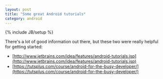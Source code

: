 ```yaml
---
layout: post
title: "Some great Android tutorials"
category: android
---
```

{% include JB/setup %}

There's a lot of good information out there, but these two were really helpful for getting started:

- [http://www.jetbrains.com/idea/features/android-tutorials.jsp](http://www.jetbrains.com/idea/features/android-tutorials.jsp)
- [https://tutsplus.com/course/android-for-the-busy-developer/](https://tutsplus.com/course/android-for-the-busy-developer/)

